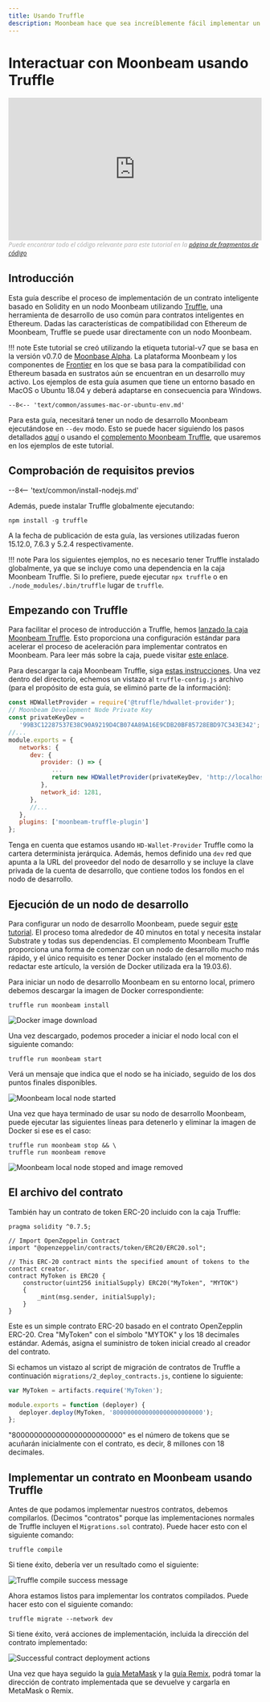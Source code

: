 ```yaml
---
title: Usando Truffle
description: Moonbeam hace que sea increíblemente fácil implementar un contrato inteligente basado en Solidity en un nodo Moonbeam usando Truffle. Aprenda cómo en este tutorial.
---
```


# Interactuar con Moonbeam usando Truffle

<style>.embed-container { position: relative; padding-bottom: 56.25%; height: 0; overflow: hidden; max-width: 100%; } .embed-container iframe, .embed-container object, .embed-container embed { position: absolute; top: 0; left: 0; width: 100%; height: 100%; }</style><div class='embed-container'><iframe src='https://www.youtube.com/embed//RD5MefSPNeo' frameborder='0' allowfullscreen></iframe></div>
<style>.caption { font-family: Open Sans, sans-serif; font-size: 0.9em; color: rgba(170, 170, 170, 1); font-style: italic; letter-spacing: 0px; position: relative;}</style><div class='caption'>Puede encontrar todo el código relevante para este tutorial en la <a href="{{ config.site_url }}resources/code-snippets/">página de fragmentos de código</a></div>

## Introducción

Esta guía describe el proceso de implementación de un contrato inteligente basado en Solidity en un nodo Moonbeam utilizando [Truffle](https://www.trufflesuite.com/), una herramienta de desarrollo de uso común para contratos inteligentes en Ethereum. Dadas las características de compatibilidad con Ethereum de Moonbeam, Truffle se puede usar directamente con un nodo Moonbeam.

!!! note
    Este tutorial se creó utilizando la etiqueta tutorial-v7 que se basa en la versión v0.7.0 de [Moonbase Alpha](https://github.com/PureStake/moonbeam/releases/tag/v0.7.0). La plataforma Moonbeam y los componentes de [Frontier](https://github.com/paritytech/frontier) en los que se basa para la compatibilidad con Ethereum basada en sustratos aún se encuentran en un desarrollo muy activo. Los ejemplos de esta guía asumen que tiene un entorno basado en MacOS o Ubuntu 18.04 y deberá adaptarse en consecuencia para Windows.
    
    --8<-- 'text/common/assumes-mac-or-ubuntu-env.md'

Para esta guía, necesitará tener un nodo de desarrollo Moonbeam ejecutándose en `--dev` modo. Esto se puede hacer siguiendo los pasos detallados [aquí](/getting-started/local-node/setting-up-a-node/) o usando el [complemento Moonbeam Truffle](/integrations/trufflebox/#the-moonbeam-truffle-plugin), que usaremos en los ejemplos de este tutorial.

## Comprobación de requisitos previos

--8<-- 'text/common/install-nodejs.md'


Además, puede instalar Truffle globalmente ejecutando:

```
npm install -g truffle
```

A la fecha de publicación de esta guía, las versiones utilizadas fueron 15.12.0, 7.6.3 y 5.2.4 respectivamente.

!!! note
    Para los siguientes ejemplos, no es necesario tener Truffle instalado globalmente, ya que se incluye como una dependencia en la caja Moonbeam Truffle. Si lo prefiere, puede ejecutar `npx truffle` o en `./node_modules/.bin/truffle` lugar de `truffle`.

## Empezando con Truffle

Para facilitar el proceso de introducción a Truffle, hemos [lanzado la caja Moonbeam Truffle](https://moonbeam.network/announcements/moonbeam-truffle-box-available-solidity-developers/). Esto proporciona una configuración estándar para acelerar el proceso de aceleración para implementar contratos en Moonbeam. Para leer más sobre la caja, puede visitar [este enlace](/integrations/trufflebox/).

Para descargar la caja Moonbeam Truffle, siga [estas instrucciones](/integrations/trufflebox/#downloading-and-setting-up-the-truffle-box).  Una vez dentro del directorio, echemos un vistazo al `truffle-config.js` archivo (para el propósito de esta guía, se eliminó parte de la información):

```js
const HDWalletProvider = require('@truffle/hdwallet-provider');
// Moonbeam Development Node Private Key
const privateKeyDev =
   '99B3C12287537E38C90A9219D4CB074A89A16E9CDB20BF85728EBD97C343E342';
//...
module.exports = {
   networks: {
      dev: {
         provider: () => {
            ...
            return new HDWalletProvider(privateKeyDev, 'http://localhost:9933/')
         },
         network_id: 1281,
      },
      //...
   },
   plugins: ['moonbeam-truffle-plugin']
};
```

Tenga en cuenta que estamos usando `HD-Wallet-Provider` Truffle como la cartera determinista jerárquica. Además, hemos definido una `dev` red que apunta a la URL del proveedor del nodo de desarrollo y se incluye la clave privada de la cuenta de desarrollo, que contiene todos los fondos en el nodo de desarrollo.

## Ejecución de un nodo de desarrollo

Para configurar un nodo de desarrollo Moonbeam, puede seguir [este tutorial](/getting-started/local-node/setting-up-a-node/). El proceso toma alrededor de 40 minutos en total y necesita instalar Substrate y todas sus dependencias. El complemento Moonbeam Truffle proporciona una forma de comenzar con un nodo de desarrollo mucho más rápido, y el único requisito es tener Docker instalado (en el momento de redactar este artículo, la versión de Docker utilizada era la 19.03.6).

Para iniciar un nodo de desarrollo Moonbeam en su entorno local, primero debemos descargar la imagen de Docker correspondiente:

```
truffle run moonbeam install
```

![Docker image download](/images/truffle/using-truffle-1.png)

Una vez descargado, podemos proceder a iniciar el nodo local con el siguiente comando:

```
truffle run moonbeam start
```

Verá un mensaje que indica que el nodo se ha iniciado, seguido de los dos puntos finales disponibles.

![Moonbeam local node started](/images/truffle/using-truffle-2.png)

Una vez que haya terminado de usar su nodo de desarrollo Moonbeam, puede ejecutar las siguientes líneas para detenerlo y eliminar la imagen de Docker si ese es el caso:

```
truffle run moonbeam stop && \
truffle run moonbeam remove
```

![Moonbeam local node stoped and image removed](/images/truffle/using-truffle-3.png)

## El archivo del contrato

También hay un contrato de token ERC-20 incluido con la caja Truffle:

```solidity
pragma solidity ^0.7.5;

// Import OpenZeppelin Contract
import "@openzeppelin/contracts/token/ERC20/ERC20.sol";

// This ERC-20 contract mints the specified amount of tokens to the contract creator.
contract MyToken is ERC20 {
    constructor(uint256 initialSupply) ERC20("MyToken", "MYTOK")
    {
        _mint(msg.sender, initialSupply);
    }
}
```

Este es un simple contrato ERC-20 basado en el contrato OpenZepplin ERC-20. Crea "MyToken" con el símbolo "MYTOK" y los 18 decimales estándar. Además, asigna el suministro de token inicial creado al creador del contrato.

Si echamos un vistazo al script de migración de contratos de Truffle a continuación `migrations/2_deploy_contracts.js`, contiene lo siguiente:

```javascript
var MyToken = artifacts.require('MyToken');

module.exports = function (deployer) {
   deployer.deploy(MyToken, '8000000000000000000000000');
};
```

"8000000000000000000000000" es el número de tokens que se acuñarán inicialmente con el contrato, es decir, 8 millones con 18 decimales.

## Implementar un contrato en Moonbeam usando Truffle

Antes de que podamos implementar nuestros contratos, debemos compilarlos. (Decimos "contratos" porque las implementaciones normales de Truffle incluyen el `Migrations.sol` contrato). Puede hacer esto con el siguiente comando:

```
truffle compile
```

Si tiene éxito, debería ver un resultado como el siguiente:

![Truffle compile success message](/images/truffle/using-truffle-4.png)

Ahora estamos listos para implementar los contratos compilados. Puede hacer esto con el siguiente comando:

```
truffle migrate --network dev
```

Si tiene éxito, verá acciones de implementación, incluida la dirección del contrato implementado:

![Successful contract deployment actions](/images/truffle/using-truffle-5.png)

Una vez que haya seguido la [guía MetaMask](/getting-started/local-node/using-metamask/) y la [guía Remix](/getting-started/local-node/using-remix/), podrá tomar la dirección de contrato implementada que se devuelve y cargarla en MetaMask o Remix.

